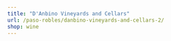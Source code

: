 ```yaml
---
title: "D'Anbino Vineyards and Cellars"
url: /paso-robles/danbino-vineyards-and-cellars-2/
shop: wine
---
```

